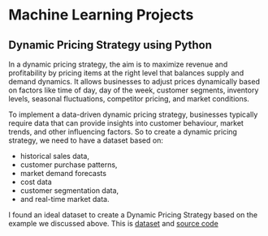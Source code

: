 # Machine Learning Projects
## Dynamic Pricing Strategy using Python
In a dynamic pricing strategy, the aim is to maximize revenue and profitability by pricing items at the right level that balances supply and demand dynamics. It allows businesses to adjust prices dynamically based on factors like time of day, day of the week, customer segments, inventory levels, seasonal fluctuations, competitor pricing, and market conditions.

To implement a data-driven dynamic pricing strategy, businesses typically require data that can provide insights into customer behaviour, market trends, and other influencing factors. So to create a dynamic pricing strategy, we need to have a dataset based on:
- historical sales data,
- customer purchase patterns,
- market demand forecasts
- cost data
- customer segmentation data, 
- and real-time market data.

I found an ideal dataset to create a Dynamic Pricing Strategy based on the example we discussed above. This is [dataset](https://github.com/thariqali08/Machine-Learning-Projects/blob/main/Dynamic%20Pricing%20Strategy/dynamic_pricing.csv) and [source code](https://github.com/thariqali08/Machine-Learning-Projects/blob/main/Dynamic%20Pricing%20Strategy/Dyn_strat.ipynb)
